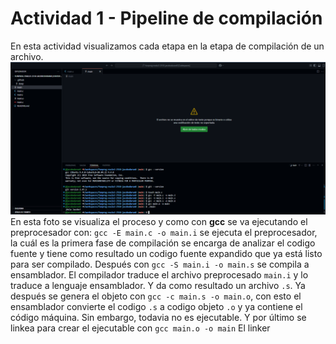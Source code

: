 # Actividad 1 - Pipeline de compilación

En esta actividad visualizamos cada etapa en la etapa de compilación de un archivo.
![alt text](../Fotos/ejercicio1.png)
En esta foto se visualiza el proceso y como con **gcc** se va ejecutando el preprocesador con: `gcc -E main.c -o main.i` se ejecuta el preprocesador, la cuál es la primera fase de compilación se encarga de analizar el codigo fuente y tiene como resultado un codigo fuente expandido que ya está listo para ser compilado. Después con `gcc -S main.i -o main.s` se compila a ensamblador. El compilador traduce el archivo preprocesado `main.i` y lo traduce a lenguaje ensamblador. Y da como resultado un archivo `.s`. Ya después se genera el objeto con `gcc -c main.s -o main.o`, con esto el ensamblador convierte el codigo `.s` a codigo objeto `.o` y ya contiene el código máquina. Sin embargo, todavia no es ejecutable. Y por último se linkea para crear el ejecutable con `gcc main.o -o main` El linker 
